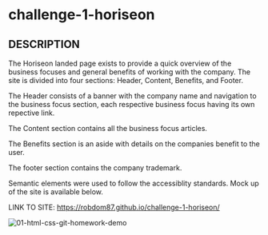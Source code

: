 # challenge-1-horiseon

  DESCRIPTION
  -----------
  
The Horiseon landed page exists to provide a quick overview of the business focuses and general benefits of working with the company. The site is divided into four sections: Header, Content, Benefits, and Footer.

The Header consists of a banner with the company name and navigation to the business focus section, each respective business focus having its own repective link.

The Content section contains all the business focus articles.

The Benefits section is an aside with details on the companies benefit to the user.

The footer section contains the company trademark.


Semantic elements were used to follow the accessiblity standards. Mock up of the site is available below.
  
  LINK TO SITE: https://robdom87.github.io/challenge-1-horiseon/
  
![01-html-css-git-homework-demo](https://user-images.githubusercontent.com/94883733/177424572-6e24da74-f760-4deb-a358-57b79c0563f0.png)
